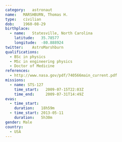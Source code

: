 ```yaml
---
category:	astronaut
name:	MARSHBURN, Thomas H.
type:	civilian
dob:	1960-08-29
birthplace:
  - name:	Statesville, North Carolina
    latitude:	35.78577
    longitude:	-80.888924
twitter:	AstroMarshburn
qualifications:
  - BSc in physics
  - MSc in engineering physics
  - Doctor of Medicine
references:
  - http://www.nasa.gov/pdf/740566main_current.pdf
missions:
  - name: STS-127
    time_start:   2009-07-15T22:03Z
    time_end:     2009-07-31T14:49Z
evas:
  - time_start: 
    duration:   18h59m
  - time_start: 2013-05-11
    duration:   5h30m
gender:	Male
country:
  - USA
---
```

